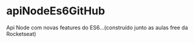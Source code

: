# apiNodeEs6GitHub
Api Node com novas features do ES6...(construído junto as aulas free da Rocketseat)
